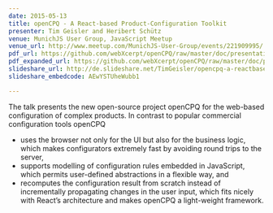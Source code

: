 ```yaml
---
date: 2015-05-13
title: openCPQ - A React-based Product-Configuration Toolkit
presenter: Tim Geisler and Heribert Schütz
venue: MunichJS User Group, JavaScript Meetup
venue_url: http://www.meetup.com/MunichJS-User-Group/events/221909995/
pdf_url: https://github.com/webXcerpt/openCPQ/raw/master/doc/presentations/MunichJS-2015-05-openCPQ.pdf
pdf_expanded_url: https://github.com/webXcerpt/openCPQ/raw/master/doc/presentations/MunichJS-2015-05-openCPQ-expanded.pdf
slideshare_url: http://de.slideshare.net/TimGeisler/opencpq-a-reactbased-productconfiguration-toolkit
slideshare_embedcode: AEwYSTUheWubb1

---
```


The talk presents the new open-source project openCPQ for the web-based configuration of complex products. In contrast to popular commercial configuration tools openCPQ
- uses the browser not only for the UI but also for the business logic, which makes configurators extremely fast by avoiding round trips to the server,
- supports modelling of configuration rules embedded in JavaScript, which permits user-defined abstractions in a flexible way, and
- recomputes the configuration result from scratch instead of incrementally propagating changes in the user input, which fits nicely with React’s architecture and makes openCPQ a light-weight framework.

